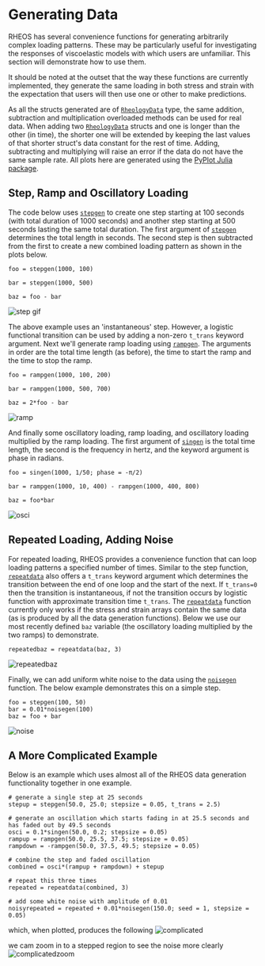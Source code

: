 # Generating Data

RHEOS has several convenience functions for generating arbitrarily complex loading patterns. These may be particularly useful for investigating the responses of viscoelastic models with which users are unfamiliar. This section will demonstrate how to use them. 

It should be noted at the outset that the way these functions are currently implemented, they generate the same loading in both stress and strain with the expectation that users will then use one or other to make predictions. 

As all the structs generated are of [`RheologyData`](@ref) type, the same addition, subtraction and multiplication overloaded methods can be used for real data. When adding two [`RheologyData`](@ref) structs and one is longer than the other (in time), the shorter one will be extended by keeping the last values of that shorter struct's data constant for the rest of time. Adding, subtracting and multiplying will raise an error if the data do not have the same sample rate. All plots here are generated using the [PyPlot Julia package](https://github.com/JuliaPy/PyPlot.jl).

## Step, Ramp and Oscillatory Loading
The code below uses [`stepgen`](@ref) to create one step starting at 100 seconds (with total duration of 1000 seconds) and another step starting at 500 seconds lasting the same total duration. The first argument of [`stepgen`](@ref) determines the total length in seconds. The second step is then subtracted from the first to create a new combined loading pattern as shown in the plots below. 
```
foo = stepgen(1000, 100)

bar = stepgen(1000, 500)

baz = foo - bar
```
![step gif](assets/step.png)

The above example uses an 'instantaneous' step. However, a logistic functional transition can be used by adding a non-zero `t_trans` keyword argument. Next we'll generate ramp loading using [`rampgen`](@ref). The arguments in order are the total time length (as before), the time to start the ramp and the time to stop the ramp.
```
foo = rampgen(1000, 100, 200)

bar = rampgen(1000, 500, 700)

baz = 2*foo - bar
```
![ramp](assets/ramp.png)

And finally some oscillatory loading, ramp loading, and oscillatory loading multiplied by the ramp loading. The first argument of [`singen`](@ref) is the total time length, the second is the frequency in hertz, and the keyword argument is phase in radians.
```
foo = singen(1000, 1/50; phase = -π/2)

bar = rampgen(1000, 10, 400) - rampgen(1000, 400, 800)

baz = foo*bar
```
![osci](assets/osci.png)

## Repeated Loading, Adding Noise
For repeated loading, RHEOS provides a convenience function that can loop loading patterns a specified number of times. Similar to the step function, [`repeatdata`](@ref) also offers a `t_trans` keyword argument which determines the transition between the end of one loop and the start of the next. If `t_trans=0` then the transition is instantaneous, if not the transition occurs by logistic function with approximate transition time `t_trans`. The [`repeatdata`](@ref) function currently only works if the stress and strain arrays contain the same data (as is produced by all the data generation functions). Below we use our most recently defined `baz` variable (the oscillatory loading multiplied by the two ramps) to demonstrate.
```
repeatedbaz = repeatdata(baz, 3)
```
![repeatedbaz](assets/repeatedbaz.png)

Finally, we can add uniform white noise to the data using the [`noisegen`](@ref) function. The below example demonstrates this on a simple step.
```
foo = stepgen(100, 50)
bar = 0.01*noisegen(100)
baz = foo + bar
```
![noise](assets/noise.png)

## A More Complicated Example
Below is an example which uses almost all of the RHEOS data generation functionality together in one example.
```
# generate a single step at 25 seconds
stepup = stepgen(50.0, 25.0; stepsize = 0.05, t_trans = 2.5)

# generate an oscillation which starts fading in at 25.5 seconds and has faded out by 49.5 seconds
osci = 0.1*singen(50.0, 0.2; stepsize = 0.05)
rampup = rampgen(50.0, 25.5, 37.5; stepsize = 0.05)
rampdown = -rampgen(50.0, 37.5, 49.5; stepsize = 0.05)

# combine the step and faded oscillation
combined = osci*(rampup + rampdown) + stepup

# repeat this three times
repeated = repeatdata(combined, 3)

# add some white noise with amplitude of 0.01
noisyrepeated = repeated + 0.01*noisegen(150.0; seed = 1, stepsize = 0.05)
```
which, when plotted, produces the following
![complicated](assets/combined_full.png)

we cam zoom in to a stepped region to see the noise more clearly
![complicatedzoom](assets/combined_zoomed.png)